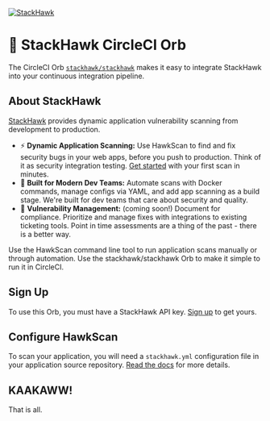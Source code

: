 [![StackHawk](https://www.stackhawk.com/wp-content/uploads/2019/07/stackhawk-long.png)](https://stackhawk.com)

# 🦅 StackHawk CircleCI Orb

The CircleCI Orb [`stackhawk/stackhawk`](https://circleci.com/orbs/registry/orb/stackhawk/stackhawk) makes it easy to integrate StackHawk into your continuous integration pipeline.

## About StackHawk
[StackHawk](https://stackhawk.com) provides dynamic application vulnerability scanning from development to production.

  * ⚡ **Dynamic Application Scanning:** Use HawkScan to find and fix security bugs in your web apps, before you push to production. Think of it as security integration testing. [Get started](https://docs.stackhawk.com/hawkscan/getting-started.html) with your first scan in minutes.
  * 🦸 **Built for Modern Dev Teams:** Automate scans with Docker commands, manage configs via YAML, and add app scanning as a build stage. We're built for dev teams that care about security and quality.
  * 🧰 **Vulnerability Management:** (coming soon!) Document for compliance. Prioritize and manage fixes with integrations to existing ticketing tools. Point in time assessments are a thing of the past - there is a better way.

Use the HawkScan command line tool to run application scans manually or through automation. Use the stackhawk/stackhawk Orb to make it simple to run it in CircleCI.

## Sign Up
To use this Orb, you must have a StackHawk API key. [Sign up](https://stackhawk.com) to get yours.

## Configure HawkScan
To scan your application, you will need a `stackhawk.yml` configuration file in your application source repository. [Read the docs](https://docs.stackhawk.com/) for more details.

## KAAKAWW!
That is all.
